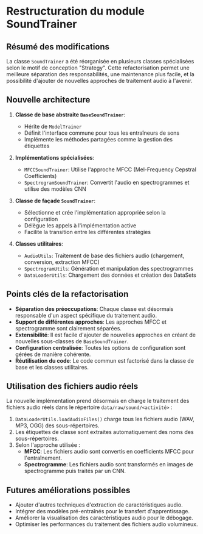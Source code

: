 # Restructuration du module SoundTrainer

## Résumé des modifications

La classe `SoundTrainer` a été réorganisée en plusieurs classes spécialisées selon le motif de conception "Strategy". Cette refactorisation permet une meilleure séparation des responsabilités, une maintenance plus facile, et la possibilité d'ajouter de nouvelles approches de traitement audio à l'avenir.

## Nouvelle architecture

1. **Classe de base abstraite `BaseSoundTrainer`**:
   - Hérite de `ModelTrainer`
   - Définit l'interface commune pour tous les entraîneurs de sons
   - Implémente les méthodes partagées comme la gestion des étiquettes

2. **Implémentations spécialisées**:
   - `MFCCSoundTrainer`: Utilise l'approche MFCC (Mel-Frequency Cepstral Coefficients)
   - `SpectrogramSoundTrainer`: Convertit l'audio en spectrogrammes et utilise des modèles CNN

3. **Classe de façade `SoundTrainer`**:
   - Sélectionne et crée l'implémentation appropriée selon la configuration
   - Délègue les appels à l'implémentation active
   - Facilite la transition entre les différentes stratégies

4. **Classes utilitaires**:
   - `AudioUtils`: Traitement de base des fichiers audio (chargement, conversion, extraction MFCC)
   - `SpectrogramUtils`: Génération et manipulation des spectrogrammes
   - `DataLoaderUtils`: Chargement des données et création des DataSets

## Points clés de la refactorisation

- **Séparation des préoccupations**: Chaque classe est désormais responsable d'un aspect spécifique du traitement audio.
- **Support de différentes approches**: Les approches MFCC et spectrogramme sont clairement séparées.
- **Extensibilité**: Il est facile d'ajouter de nouvelles approches en créant de nouvelles sous-classes de `BaseSoundTrainer`.
- **Configuration centralisée**: Toutes les options de configuration sont gérées de manière cohérente.
- **Réutilisation du code**: Le code commun est factorisé dans la classe de base et les classes utilitaires.

## Utilisation des fichiers audio réels

La nouvelle implémentation prend désormais en charge le traitement des fichiers audio réels dans le répertoire `data/raw/sound/<activité>` :

1. `DataLoaderUtils.loadAudioFiles()` charge tous les fichiers audio (WAV, MP3, OGG) des sous-répertoires.
2. Les étiquettes de classe sont extraites automatiquement des noms des sous-répertoires.
3. Selon l'approche utilisée :
   - **MFCC**: Les fichiers audio sont convertis en coefficients MFCC pour l'entraînement.
   - **Spectrogramme**: Les fichiers audio sont transformés en images de spectrogramme puis traités par un CNN.

## Futures améliorations possibles

- Ajouter d'autres techniques d'extraction de caractéristiques audio.
- Intégrer des modèles pré-entraînés pour le transfert d'apprentissage.
- Améliorer la visualisation des caractéristiques audio pour le débogage.
- Optimiser les performances du traitement des fichiers audio volumineux.
